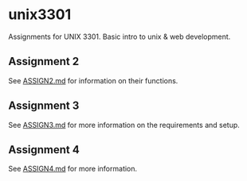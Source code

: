 unix3301
========

Assignments for UNIX 3301. Basic intro to unix &amp; web development.

Assignment 2
------------

See [ASSIGN2.md](assign2/ASSIGN2.md) for information on their functions.

Assignment 3
------------

See [ASSIGN3.md](assign3/ASSIGN3.md) for more information on the requirements and setup.

Assignment 4
------------

See [ASSIGN4.md](assign4/ASSIGN4.md) for more information.
